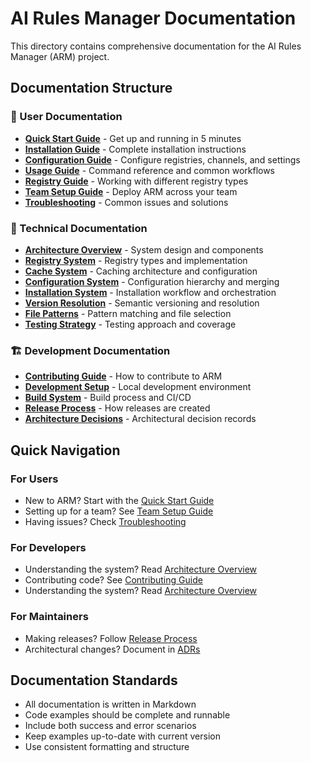 # AI Rules Manager Documentation

This directory contains comprehensive documentation for the AI Rules Manager (ARM) project.

## Documentation Structure

### 📖 User Documentation
- **[Quick Start Guide](user/quick-start.md)** - Get up and running in 5 minutes
- **[Installation Guide](user/installation.md)** - Complete installation instructions
- **[Configuration Guide](user/configuration.md)** - Configure registries, channels, and settings
- **[Usage Guide](user/usage.md)** - Command reference and common workflows
- **[Registry Guide](user/registries.md)** - Working with different registry types
- **[Team Setup Guide](user/team-setup.md)** - Deploy ARM across your team
- **[Troubleshooting](user/troubleshooting.md)** - Common issues and solutions

### 🔧 Technical Documentation
- **[Architecture Overview](technical/architecture.md)** - System design and components
- **[Registry System](technical/registries.md)** - Registry types and implementation
- **[Cache System](technical/cache.md)** - Caching architecture and configuration
- **[Configuration System](technical/configuration.md)** - Configuration hierarchy and merging
- **[Installation System](technical/installation.md)** - Installation workflow and orchestration
- **[Version Resolution](technical/version-resolution.md)** - Semantic versioning and resolution
- **[File Patterns](technical/patterns.md)** - Pattern matching and file selection
- **[Testing Strategy](technical/testing.md)** - Testing approach and coverage

### 🏗️ Development Documentation
- **[Contributing Guide](development/contributing.md)** - How to contribute to ARM
- **[Development Setup](development/setup.md)** - Local development environment
- **[Build System](development/build.md)** - Build process and CI/CD
- **[Release Process](development/release.md)** - How releases are created
- **[Architecture Decisions](development/adr/)** - Architectural decision records

## Quick Navigation

### For Users
- New to ARM? Start with the [Quick Start Guide](user/quick-start.md)
- Setting up for a team? See [Team Setup Guide](user/team-setup.md)
- Having issues? Check [Troubleshooting](user/troubleshooting.md)

### For Developers
- Understanding the system? Read [Architecture Overview](technical/architecture.md)
- Contributing code? See [Contributing Guide](development/contributing.md)
- Understanding the system? Read [Architecture Overview](technical/architecture.md)

### For Maintainers
- Making releases? Follow [Release Process](development/release.md)
- Architectural changes? Document in [ADRs](development/adr/)

## Documentation Standards

- All documentation is written in Markdown
- Code examples should be complete and runnable
- Include both success and error scenarios
- Keep examples up-to-date with current version
- Use consistent formatting and structure
